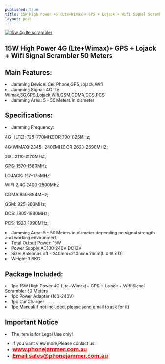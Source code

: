 ```yaml
---
published: true
title: 15W High Power 4G (Lte+Wimax)+ GPS + Lojack + Wifi Signal Scrambler 50 Meters
layout: post
---
```

<div class="product-tabs-content" id="product_tabs_description_contents">
<a href="http://www.phonejammer.com.au/15w-high-power-4g-ltewimax-gps-lojack-wifi-signal-scrambler-50-meters-p-46.html"><img src="http://www.phonejammer.com.au/images/jammera/au4gjammer150629042_06.jpg"  alt="15w 4g lte scrambler"/></a>
          <div class="std"> <h2>15W High Power 4G (Lte+Wimax)+ GPS + Lojack + Wifi Signal Scrambler 50 Meters</h2><h2>Main Features:</h2><li>Jamming Device: Cell Phone,GPS,Lojack,Wifi</li><li>Jamming Signal: 4G Lte Wimax,3G,GPS,Lojack,Wifi,GSM,CDMA,DCS,PCS</li><li>Jamming Area: 5 - 50 Meters in diameter</li><h2>Specifications:</h2><li>Jamming Frequency:<p>4G（LTE): 725-770MHZ  OR 790-825MHz;</p><p>4G(WIMAX):2345- 2400MHZ OR 2620-2690MHZ;</p><p>3G : 2110-2170MHZ;</p><p>GPS: 1570-1580MHz</p><p>LOJACK: 167-175MHZ</p><p>WIFI 2.4G:2400-2500MHz</p><p>CDMA:850-894MHz;</p> <p>GSM: 925-960MHz;</p><p>DCS: 1805-1880MHz;</p><p>PCS: 1920-1990MHz;</p></li><li>Jamming Area: 5 - 50 Meters in diameter depending on signal strength and working environment</li><li>Total Output Power: 15W</li><li>Power Supply:AC100-240V  DC12V</li><li>Size: Antennas off - 240mm×210mm×51mm(L x W x D)</li><li>Weight: 3.6KG</li><h2>Package Included:</h2><li>1pc 15W High Power 4G (Lte+Wimax)+ GPS + Lojack + Wifi Signal Scrambler 50 Meters</li><li>1pc Power Adapter (100-240V)</li><li>1pc Car Charger</li><li>1pc Manual(if not included, please send email to ask for it)</li><h2>Important Notice</h2><li>The item is for Legal Use only!</li><!--html--> </div>
</div>
<div><ul>
<li>If you want view more,Please contact us:</li>
<li><a href="www.phonejammer.com.au"  title="www.phonejammer.com.au" style="font-size:18px; font-weight:bold; color:#F00;">www.phonejammer.com.au</a></li>
<li><a href="Mailto:sales@phonejammer.com.au" style="font-size:18px; font-weight:bold; color:#F00;">Email:sales@phonejammer.com.au</a></li>
</ul></div>
